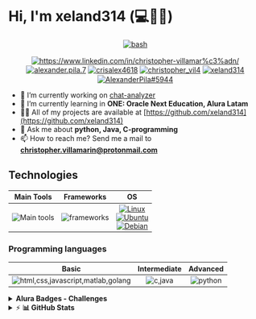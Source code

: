 <!-- markdownlint-disable MD033 -->

# Hi, I'm xeland314 (💻💖🐱)

<div align="center">
  <a href="https://www.codewars.com/users/xeland314" target="_blank" rel="noreferrer"> <img src="https://www.codewars.com/users/xeland314/badges/large" alt="bash"/> </a>
</div>

<p align="center">
  <a href="https://linkedin.com/in/https://www.linkedin.com/in/christopher-villamar%c3%adn/" target="blank"><img align="center" src="https://raw.githubusercontent.com/rahuldkjain/github-profile-readme-generator/master/src/images/icons/Social/linked-in-alt.svg" alt="https://www.linkedin.com/in/christopher-villamar%c3%adn/" height="30" width="40" /></a>
  <a href="https://fb.com/alexander.pila.7" target="blank"><img align="center" src="https://raw.githubusercontent.com/rahuldkjain/github-profile-readme-generator/master/src/images/icons/Social/facebook.svg" alt="alexander.pila.7" height="30" width="40" /></a>
  <a href="https://instagram.com/crisalex4618" target="blank"><img align="center" src="https://raw.githubusercontent.com/rahuldkjain/github-profile-readme-generator/master/src/images/icons/Social/instagram.svg" alt="crisalex4618" height="30" width="40" /></a>
  <a href="https://www.hackerrank.com/christopher_vil4" target="blank"><img align="center" src="https://raw.githubusercontent.com/rahuldkjain/github-profile-readme-generator/master/src/images/icons/Social/hackerrank.svg" alt="christopher_vil4" height="30" width="40" /></a>
  <a href="https://www.leetcode.com/xeland314" target="blank"><img align="center" src="https://raw.githubusercontent.com/rahuldkjain/github-profile-readme-generator/master/src/images/icons/Social/leet-code.svg" alt="xeland314" height="30" width="40" /></a>
  <a href="https://discord.gg/AlexanderPila#5944" target="blank"><img align="center" src="https://raw.githubusercontent.com/rahuldkjain/github-profile-readme-generator/master/src/images/icons/Social/discord.svg" alt="AlexanderPila#5944" height="30" width="40" /></a>
</p>

- 🔭 I’m currently working on [chat-analyzer](https://github.com/xeland314/chat-analyzer)
- 🌱 I’m currently learning in **ONE: Oracle Next Education, Alura Latam**
- 👨‍💻 All of my projects are available at [https://github.com/xeland314](https://github.com/xeland314)
- 💬 Ask me about **python, Java, C-programming**
- 📫 How to reach me? Send me a mail to **christopher.villamarin@protonmail.com**

## Technologies

<table align="center">
<thead>
  <tr>
    <th>Main Tools</th>
    <th>Frameworks</th>
    <th>OS</th>
  </tr>
</thead>
<tbody>
  <tr>
    <td align="center">
        <img src="https://skillicons.dev/icons?i=vscode,neovim,vim,eclipse,regex,sqlite,md,git,bash&perline=3&theme=light" alt="Main tools" width="200" height="150"/>
    </td>
    <td align="center">
        <img src="https://skillicons.dev/icons?i=qt,django,flutter&perline=2&theme=light" alt="frameworks" width="90" height="100"/>
    </td>
    <td align="center">
      <a href="https://www.linux.org/" target="_blank" rel="noreferrer">
        <img src="https://skillicons.dev/icons?i=linux&perline=1&theme=light" alt="Linux" width="40" height="40"/>
      </a>
      <br>
      <a href="https://ubuntu.com/" target="_blank" rel="noreferrer">
        <img src="https://upload.wikimedia.org/wikipedia/commons/9/9e/UbuntuCoF.svg" alt="Ubuntu" width="40" height="40"/>
      </a>
      <br>
      <a href="https://www.debian.org/" target="_blank" rel="noreferrer">
        <img src="https://www.debian.org/logos/openlogo-nd.svg" alt="Debian" width="40" height="40"/>
      </a>
    </td>
  </tr>
</tbody>
</table>

### Programming languages

<table align="center">
<thead>
  <tr>
    <th>Basic</th>
    <th>Intermediate</th>
    <th>Advanced</th>
  </tr>
</thead>
<tbody>
  <tr>
    <td align="center">
        <img src="https://skillicons.dev/icons?i=html,css,javascript,matlab,go,bash&perline=3&theme=light" alt="html,css,javascript,matlab,golang" width="150" height="90"/>
    </td>
    <td align="center">
        <img src="https://skillicons.dev/icons?i=dart,c&theme=light" alt="c,java" width="100" height="40"/>
    </td>
    <td align="center">
        <img src="https://skillicons.dev/icons?i=python,java&theme=light" alt="python" width="100" height="40"/>
    </td>
  </tr>
</tbody>
</table>

<details>
  <summary><b>Alura Badges - Challenges</b></summary><br/>
  <table align="center">
<thead>
  <tr>
    <th>Challenge #1</th>
    <th>Challenge #2</th>
    <th>Challenge #3</th>
    <th>Challenge #4</th>
  </tr>
</thead>
<tbody>
  <tr>
    <th><a href="https://github.com/xeland314/encriptador-de-texto" target="_blank" rel="noreferrer">Encriptador</a></th>
    <th><a href="https://github.com/xeland314/conversor-de-unidades" target="_blank" rel="noreferrer">Conversor de unidades</a></th>
    <th><a href="" target="_blank" rel="noreferrer">Hotel Alura</a></th>
    <th><a href="" target="_blank" rel="noreferrer">...</a></th>
  </tr>
  <tr>
    <td align="center">
        <img src="resources/challenge1.png" alt="challenge1" width="150" height="120"/>
    </td>
    <td align="center">
        <img src="resources/challenge2.png" alt="challenge2" width="150" height="130"/>
    </td>
    <td align="center">
        <img src="" alt="Empty" width="150" height="150"/>
    </td>
    <td align="center">
        <img src="" alt="Empty" width="150" height="150"/>
    </td>
  </tr>
</tbody>
</table>
</details>

<details>
  <summary>&#9889 <b>📊 GitHub Stats</b></summary><br/>
  <div align="center">
  
![rate](https://github-readme-streak-stats.herokuapp.com/?user=xeland314&hide_border=false&theme=city_lights)
![languages](https://github-readme-stats.vercel.app/api/top-langs/?username=xeland314&theme=city_lights&hide_border=false&include_all_commits=true&count_private=false&layout=compact&langs_count=10t)

  </div>
</details>

